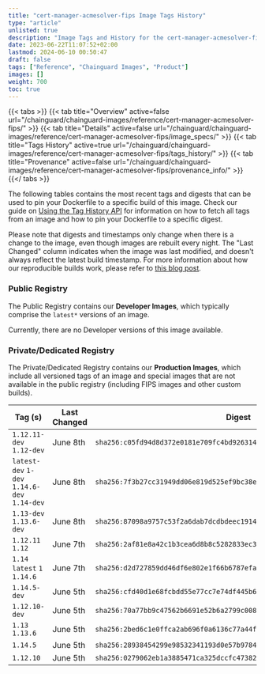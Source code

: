 ```yaml
---
title: "cert-manager-acmesolver-fips Image Tags History"
type: "article"
unlisted: true
description: "Image Tags and History for the cert-manager-acmesolver-fips Chainguard Image"
date: 2023-06-22T11:07:52+02:00
lastmod: 2024-06-10 00:50:47
draft: false
tags: ["Reference", "Chainguard Images", "Product"]
images: []
weight: 700
toc: true
---
```


{{< tabs >}}
{{< tab title="Overview" active=false url="/chainguard/chainguard-images/reference/cert-manager-acmesolver-fips/" >}}
{{< tab title="Details" active=false url="/chainguard/chainguard-images/reference/cert-manager-acmesolver-fips/image_specs/" >}}
{{< tab title="Tags History" active=true url="/chainguard/chainguard-images/reference/cert-manager-acmesolver-fips/tags_history/" >}}
{{< tab title="Provenance" active=false url="/chainguard/chainguard-images/reference/cert-manager-acmesolver-fips/provenance_info/" >}}
{{</ tabs >}}

The following tables contains the most recent tags and digests that can be used to pin your Dockerfile to a specific build of this image. Check our guide on [Using the Tag History API](/chainguard/chainguard-images/using-the-tag-history-api/) for information on how to fetch all tags from an image and how to pin your Dockerfile to a specific digest.

Please note that digests and timestamps only change when there is a change to the image, even though images are rebuilt every night. The "Last Changed" column indicates when the image was last modified, and doesn't always reflect the latest build timestamp. For more information about how our reproducible builds work, please refer to [this blog post](https://www.chainguard.dev/unchained/reproducing-chainguards-reproducible-image-builds).

### Public Registry
The Public Registry contains our **Developer Images**, which typically comprise the `latest*` versions of an image.

Currently, there are no Developer versions of this image available.

### Private/Dedicated Registry
The Private/Dedicated Registry contains our **Production Images**, which include all versioned tags of an image and special images that are not available in the public registry (including FIPS images and other custom builds).

| Tag (s)                                       | Last Changed | Digest                                                                    |
|-----------------------------------------------|--------------|---------------------------------------------------------------------------|
|  `1.12.11-dev` `1.12-dev`                     | June 8th     | `sha256:c05fd94d8d372e0181e709fc4bd92631432404edf84dcd14cab58ea7a447d29c` |
|  `latest-dev` `1-dev` `1.14.6-dev` `1.14-dev` | June 8th     | `sha256:7f3b27cc31949dd06e819d525ef9bc38ed7b7068828084bc6bf42993cf9e92c9` |
|  `1.13-dev` `1.13.6-dev`                      | June 8th     | `sha256:87098a9757c53f2a6dab7dcdbdeec191481d446f676ccc42e1bd265e6ca3e881` |
|  `1.12.11` `1.12`                             | June 7th     | `sha256:2af81e8a42c1b3cea6d8b8c5282833ec3d0bcbf74ebcda042688c81b9fa30870` |
|  `1.14` `latest` `1` `1.14.6`                 | June 7th     | `sha256:d2d727859dd46df6e802e1f66b6787efa05c888bc1b14e2c8fcaefc1f1c18b4f` |
|  `1.14.5-dev`                                 | June 5th     | `sha256:cfd40d1e68fcbdd55e77cc7e74df445b65657b3793d8b4d053b784824d864bb2` |
|  `1.12.10-dev`                                | June 5th     | `sha256:70a77bb9c47562b6691e52b6a2799c008b90c5dd3e1c8844ce4708e18dd22475` |
|  `1.13` `1.13.6`                              | June 5th     | `sha256:2bed6c1e0ffca2ab696f0a6136c77a44f18e2580ad45fc3600868d336c83f118` |
|  `1.14.5`                                     | June 5th     | `sha256:28938454299e98532341193d0e57b9784d2e45f850a26b65cee67bc4958270dd` |
|  `1.12.10`                                    | June 5th     | `sha256:0279062eb1a3885471ca325dccfc47382478e0dbb0232d099a01ece28aee3ae6` |

